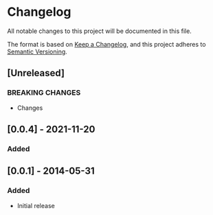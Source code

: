 # Changelog
All notable changes to this project will be documented in this file.

The format is based on [Keep a Changelog](https://keepachangelog.com/en/1.0.0/),
and this project adheres to [Semantic Versioning](https://semver.org/spec/v2.0.0.html).

## [Unreleased]
### BREAKING CHANGES
- Changes 

## [0.0.4] - 2021-11-20
### Added


## [0.0.1] - 2014-05-31
### Added
- Initial release
